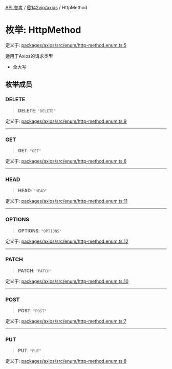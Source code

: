 [API 参考](../../../index.md) / [@142vip/axios](../index.md) / HttpMethod

# 枚举: HttpMethod

定义于: [packages/axios/src/enum/http-method.enum.ts:5](https://github.com/142vip/core-x/blob/b6807ccf6c96718daee70c368eee9968a0b34d48/packages/axios/src/enum/http-method.enum.ts#L5)

适用于Axios的请求类型
 - 全大写

## 枚举成员

### DELETE

> **DELETE**: `"DELETE"`

定义于: [packages/axios/src/enum/http-method.enum.ts:9](https://github.com/142vip/core-x/blob/b6807ccf6c96718daee70c368eee9968a0b34d48/packages/axios/src/enum/http-method.enum.ts#L9)

***

### GET

> **GET**: `"GET"`

定义于: [packages/axios/src/enum/http-method.enum.ts:6](https://github.com/142vip/core-x/blob/b6807ccf6c96718daee70c368eee9968a0b34d48/packages/axios/src/enum/http-method.enum.ts#L6)

***

### HEAD

> **HEAD**: `"HEAD"`

定义于: [packages/axios/src/enum/http-method.enum.ts:11](https://github.com/142vip/core-x/blob/b6807ccf6c96718daee70c368eee9968a0b34d48/packages/axios/src/enum/http-method.enum.ts#L11)

***

### OPTIONS

> **OPTIONS**: `"OPTIONS"`

定义于: [packages/axios/src/enum/http-method.enum.ts:12](https://github.com/142vip/core-x/blob/b6807ccf6c96718daee70c368eee9968a0b34d48/packages/axios/src/enum/http-method.enum.ts#L12)

***

### PATCH

> **PATCH**: `"PATCH"`

定义于: [packages/axios/src/enum/http-method.enum.ts:10](https://github.com/142vip/core-x/blob/b6807ccf6c96718daee70c368eee9968a0b34d48/packages/axios/src/enum/http-method.enum.ts#L10)

***

### POST

> **POST**: `"POST"`

定义于: [packages/axios/src/enum/http-method.enum.ts:7](https://github.com/142vip/core-x/blob/b6807ccf6c96718daee70c368eee9968a0b34d48/packages/axios/src/enum/http-method.enum.ts#L7)

***

### PUT

> **PUT**: `"PUT"`

定义于: [packages/axios/src/enum/http-method.enum.ts:8](https://github.com/142vip/core-x/blob/b6807ccf6c96718daee70c368eee9968a0b34d48/packages/axios/src/enum/http-method.enum.ts#L8)
